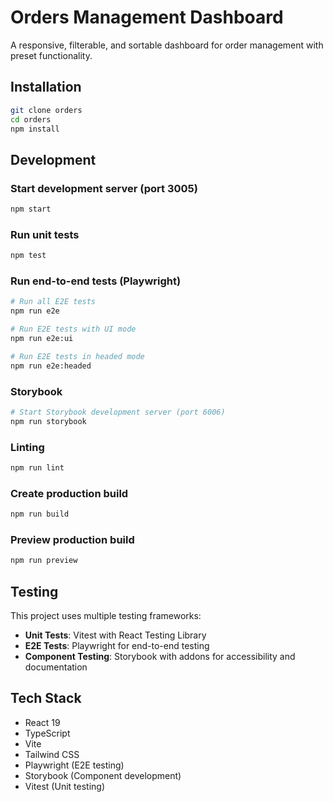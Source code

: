 # Orders Management Dashboard

A responsive, filterable, and sortable dashboard for order management with preset functionality.

## Installation

```bash
git clone orders
cd orders
npm install
```

## Development

### Start development server (port 3005)

```bash
npm start
```

### Run unit tests

```bash
npm test
```

### Run end-to-end tests (Playwright)

```bash
# Run all E2E tests
npm run e2e

# Run E2E tests with UI mode
npm run e2e:ui

# Run E2E tests in headed mode
npm run e2e:headed
```

### Storybook

```bash
# Start Storybook development server (port 6006)
npm run storybook
```

### Linting

```bash
npm run lint
```

### Create production build

```bash
npm run build
```

### Preview production build

```bash
npm run preview
```

## Testing

This project uses multiple testing frameworks:

- **Unit Tests**: Vitest with React Testing Library
- **E2E Tests**: Playwright for end-to-end testing
- **Component Testing**: Storybook with addons for accessibility and documentation

## Tech Stack

- React 19
- TypeScript
- Vite
- Tailwind CSS
- Playwright (E2E testing)
- Storybook (Component development)
- Vitest (Unit testing)
